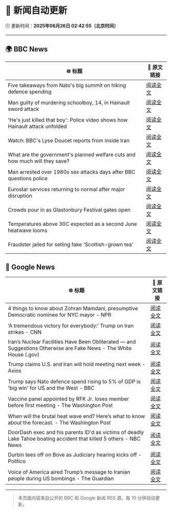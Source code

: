 # 🧠 新闻自动更新

🕒 更新时间：**2025年06月26日 02:42:55（北京时间）**

---

## 🌍 BBC News

| 🌐 标题 | 🔗 原文链接 |
|--------|-------------|
| Five takeaways from Nato's big summit on hiking defence spending | [阅读全文](https://www.bbc.com/news/articles/cvg8pd2y80go) |
| Man guilty of murdering schoolboy, 14, in Hainault sword attack | [阅读全文](https://www.bbc.com/news/articles/cwyrg6ynnx9o) |
| 'He's just killed that boy': Police video shows how Hainault attack unfolded | [阅读全文](https://www.bbc.com/news/articles/clyx0xkjmmgo) |
| Watch: BBC's Lyse Doucet reports from inside Iran | [阅读全文](https://www.bbc.com/news/videos/ceq7jjg929qo) |
| What are the government's planned welfare cuts and how much will they save? | [阅读全文](https://www.bbc.com/news/articles/cdjxygjrk9ro) |
| Man arrested over 1980s sex attacks days after BBC questions police | [阅读全文](https://www.bbc.com/news/articles/cpqnly2x8qno) |
| Eurostar services returning to normal after major disruption | [阅读全文](https://www.bbc.com/news/articles/c4gedxe7wnro) |
| Crowds pour in as Glastonbury Festival gates open | [阅读全文](https://www.bbc.com/news/articles/c23g4vd7p99o) |
| Temperatures above 30C expected as a second June heatwave looms | [阅读全文](https://www.bbc.com/weather/articles/cx2g8vw8v0jo) |
| Fraudster jailed for selling fake 'Scottish-grown tea' | [阅读全文](https://www.bbc.com/news/articles/c1dngyk69d0o) |

## 📰 Google News

| 🌐 标题 | 🔗 原文链接 |
|--------|-------------|
| 4 things to know about Zohran Mamdani, presumptive Democratic nominee for NYC mayor - NPR | [阅读全文](https://news.google.com/rss/articles/CBMif0FVX3lxTE5YQllWaUtHd250RDFaQWFfY2d0b3JlVm5OZW50Y1U4eXRqa0dCdTU4aDc2c1ZDdThra3g3MXlkTWFaZ213R21hMU53Zzh5VXlnUE8tUnpJVHpsUEw3a0xXYkE3Ul9OdXgxY1BoVmFoTGE3MkVuVDNuUE1qOTgzWmc?oc=5) |
| ‘A tremendous victory for everybody:’ Trump on Iran strikes - CNN | [阅读全文](https://news.google.com/rss/articles/CBMigAFBVV95cUxPOVFpa29NZFJxMWYzc3VHVmVCb3RvZGt6ZEFXRl9IbG5neTFyOFMxc2R6dWRNWnYwclowb2tITEU4MVNHdW83eTRxYVNQSVY2Z0hhZm10YzE5ck0zRXFaTWNfdGpVUXRhY3cxOXJQSm85MkxsZm91NTJqV1loM1FzdQ?oc=5) |
| Iran’s Nuclear Facilities Have Been Obliterated — and Suggestions Otherwise are Fake News - The White House (.gov) | [阅读全文](https://news.google.com/rss/articles/CBMiywFBVV95cUxPT0NnVko4WWNkV1V5RW9uenZRdkphM2czV2tpaWxKV3JDMGMxYlphaWhFVFRTMUVwV3BhTnNZY1Fqd3BkWEl4UExSSmpaS0J6Xy15N0czUGkxLV9aamFOMDM3R1Bob1dHX2JJRGdNMEpGUW5faFlfZlBCbWkyaWFpb3BLTUtaRDlhR29WbFNoSWJ5MTNGSnBWbnE4UEFQMGhidnpaWXp6dU4wdmVoT2oxVUVQcGdpanlLTUtFcHloOE9sNlMzN2Z2Xzg2bw?oc=5) |
| Trump claims U.S. and Iran will hold meeting next week - Axios | [阅读全文](https://news.google.com/rss/articles/CBMie0FVX3lxTE9kZ3NhQXdJLVRvWGtLNmZzYkRqTElpY1MwbDZrdkxMeTNfV1pVUUZneXhXcHBNOGRTNFYtSjRLTEJmNEVjWWtSdDJCeWllYW1vNmtyZ3VhZkZpajJEYnhaWGF6b0o4dEw0dE1XUmtJQ1djUDEzVlRrU0N1Zw?oc=5) |
| Trump says Nato defence spend rising to 5% of GDP is 'big win' for US and the West - BBC | [阅读全文](https://news.google.com/rss/articles/CBMiVEFVX3lxTE1UVDJEekpkZU9BTU8tWUVJZklGSENwdW02YzFPaDFza2QxQy1hUHRFb3JsNlpra3BWbHhIUGdrQWU5MTlidFZNenJkY1ozanloQlNFRA?oc=5) |
| Vaccine panel appointed by RFK Jr. loses member before first meeting - The Washington Post | [阅读全文](https://news.google.com/rss/articles/CBMiiwFBVV95cUxQcUNSczRQbTZWNzVsazVURDg1aU96TVFGTWZ2NFZRLUhVYTZsYTNHMnFwVm9rUU9KWlpIUTNvMjdvSTBwLWhyTUoxVzI1WFRXeElBVURYeGdXWWpXNHRINGNzOGFoMlU3d1dtVWxfLW1fSjRDaThzeWxyTWc4b1FKenh6UUtXY3Z5bnlN?oc=5) |
| When will the brutal heat wave end? Here’s what to know about the forecast. - The Washington Post | [阅读全文](https://news.google.com/rss/articles/CBMiiwFBVV95cUxQYWIwSVRYSmFSWFJvZWUwN0NLaGQ4R0NhOGVDVURFQ3pXYWczV2JRb2hIcHJTd2M2U1BQZGp2aDZoNENTRlJNbTYtaFlzVWttQi1sb1lBZHBHOHhiZFJ0c0JqY3VzblRZelhaVlBhSERQUE9ndU5jZTl2Ny1HXzU3SjRvZG9EUC1vRmRj?oc=5) |
| DoorDash exec and his parents ID'd as victims of deadly Lake Tahoe boating accident that killed 5 others - NBC News | [阅读全文](https://news.google.com/rss/articles/CBMipAFBVV95cUxNR0p0ZVVPcUoxYk5GS0pKdzVINmp6Y25TcWczUVo4WE8zTG1tNVQ4ZmVNdUpaMVd2WDJxQXVyUG95WU1fVnhkd0E2bExLQ0U0YXYwaksybDU3RV9fLUJkSFFjX3JpemdOTjF5RHBrSjVuc2VqOE1xQTlzMGZGTjZDSFVmRTZybXVlUXdkTzlBZE5JQ0FGNzktNVBOM09KX2ZMTjYwRtIBVkFVX3lxTE9lSzE1OV9vSWJzdEthMFVJZ0lmMkpGa19lTVRLQ3pzTGw0Q2Zmcl9GY1piWEkyQW5HSVhiZ2ZoZVhhWng3ZjlFSVdnb2VSZGcwNGV2Yzln?oc=5) |
| Durbin tees off on Bove as Judiciary hearing kicks off - Politico | [阅读全文](https://news.google.com/rss/articles/CBMingFBVV95cUxNZEl1UkVSTlBJaGZ0a20yS3hlQ3JCWEZlODVma0ZaS3JtVDZWejlycmNZVWFWY2NydVNKRVRsZHM1ZnFSd05zdnFNNjc4bG13NTA4bXVpNjhkZDA0N1dLQ2hLUW95X0hieExkZ3VDbkFJRnJaOVQyYnQtNDFOTE4wOTViMi02UTFlZ1FlVHo4WTgxd3F5ZzBERmlPbzRaZw?oc=5) |
| Voice of America aired Trump’s message to Iranian people during US bombings - The Guardian | [阅读全文](https://news.google.com/rss/articles/CBMijgFBVV95cUxOV3poem1RZFVoTC1waHV1SDNac3liNVpVZ3B4VWhydHhUNkFtdU55cXpRcS11QTFpaVhaOERwdm1nM01fQXRNOHplRzVuZXFET29kMzFWTzJ0S3FsQXg1WnZRclktZVhEZFdLbmF5bWw1bS1reVhLM2hmemxrVE0yeWFScTR6bGpBdHZjdDln?oc=5) |

---
> 本页面内容来自公开的 BBC 和 Google 新闻 RSS 源，每 10 分钟自动更新。